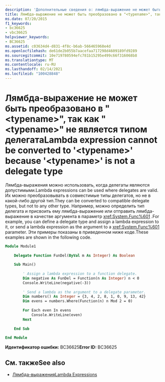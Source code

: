 ```yaml
---
description: 'Дополнительные сведения о: лямбда-выражение не может быть преобразовано в " <typename> ", так как " <typename> " не является типом делегата'
title: Лямбда-выражение не может быть преобразовано в "<typename>", так как "<typename>" не является типом делегата
ms.date: 07/20/2015
f1_keywords:
- bc36625
- vbc36625
helpviewer_keywords:
- BC36625
ms.assetid: c03634d4-d831-4f8c-b6ab-566465968e4d
ms.openlocfilehash: de61de2b055b7aacefaa717298d4609189fd9289
ms.sourcegitcommit: 10e719780594efc781b15295e499c66f316068b8
ms.translationtype: MT
ms.contentlocale: ru-RU
ms.lasthandoff: 02/14/2021
ms.locfileid: "100428848"
---
```

# <a name="lambda-expression-cannot-be-converted-to-typename-because-typename-is-not-a-delegate-type"></a><span data-ttu-id="79355-103">Лямбда-выражение не может быть преобразовано в "\<typename>", так как "\<typename>" не является типом делегата</span><span class="sxs-lookup"><span data-stu-id="79355-103">Lambda expression cannot be converted to '\<typename>' because '\<typename>' is not a delegate type</span></span>

<span data-ttu-id="79355-104">Лямбда-выражения можно использовать, когда делегаты являются допустимыми.</span><span class="sxs-lookup"><span data-stu-id="79355-104">Lambda expressions can be used where delegates are valid.</span></span> <span data-ttu-id="79355-105">Их можно преобразовывать в совместимые типы делегатов, но не в какой-либо другой тип.</span><span class="sxs-lookup"><span data-stu-id="79355-105">They can be converted to compatible delegate types, but not to any other type.</span></span> <span data-ttu-id="79355-106">Например, можно определить тип делегата и присвоить ему лямбда-выражение или отправить лямбда-выражение в качестве аргумента в параметр <xref:System.Func%601> .</span><span class="sxs-lookup"><span data-stu-id="79355-106">For example, you can define a delegate type and assign a lambda expression to it, or send a lambda expression as the argument to a <xref:System.Func%601> parameter.</span></span> <span data-ttu-id="79355-107">Эти примеры показаны в приведенном ниже коде.</span><span class="sxs-lookup"><span data-stu-id="79355-107">These examples are shown in the following code.</span></span>  
  
```vb  
Module Module1  
  
    Delegate Function FunDel(ByVal m As Integer) As Boolean  
  
    Sub Main()  
  
        ' Assign a lambda expression to a function delegate.  
        Dim negative As FunDel = Function(n As Integer) n < 0  
        Console.WriteLine(negative(-3))  
  
        ' Send a lambda as the argument to a delegate parameter.  
        Dim numbers() As Integer = {3, 4, 2, 8, 1, 0, 9, 13, 42}  
        Dim evens = numbers.Where(Function(n) n Mod 2 = 0)  
  
        For Each even In evens  
            Console.WriteLine(even)  
        Next  
  
    End Sub  
  
End Module  
```  
  
 <span data-ttu-id="79355-108">**Идентификатор ошибки:** BC36625</span><span class="sxs-lookup"><span data-stu-id="79355-108">**Error ID:** BC36625</span></span>  
  
## <a name="see-also"></a><span data-ttu-id="79355-109">См. также</span><span class="sxs-lookup"><span data-stu-id="79355-109">See also</span></span>

- [<span data-ttu-id="79355-110">Лямбда-выражения</span><span class="sxs-lookup"><span data-stu-id="79355-110">Lambda Expressions</span></span>](../programming-guide/language-features/procedures/lambda-expressions.md)
